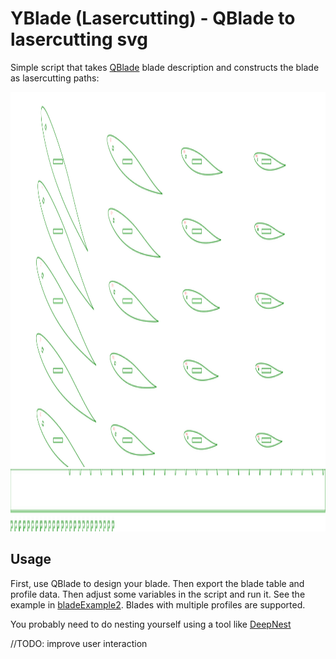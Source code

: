 # YBlade (Lasercutting) - QBlade to lasercutting svg

Simple script that takes [QBlade](https://http://www.q-blade.org/) blade description and
constructs the blade as lasercutting paths:

<img src="./bladeExample2/ribs.svg" style="width:100%;height:600px;">

<img src="./bladeExample2/beam.svg" style="width:100%;height:100px;">

## Usage

First, use QBlade to design your blade. Then export the blade table and profile
data. Then adjust some variables in the script and run it. See the example in [bladeExample2](bladeExample2).
Blades with multiple profiles are supported.

You probably need to do nesting yourself using a tool like [DeepNest](https://deepnest.io/)

//TODO: improve user interaction
